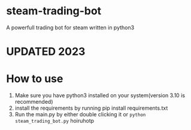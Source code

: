 # steam-trading-bot
A powerfull trading bot for steam written in python3

# UPDATED 2023

# How to use
1. Make sure you have python3 installed on your system(version 3.10 is recommended)
2. install the requirements by running pip install requirements.txt
3. Run the main.py by either double clicking it or `python steam_trading_bot.py`
hoiruhotp